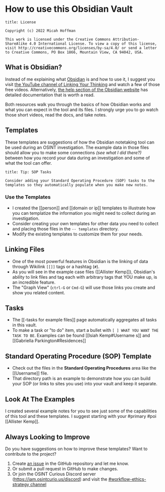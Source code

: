 # How to use this Obsidian Vault
```ad-info
title: License

Copyright (c) 2022 Micah Hoffman

This work is licensed under the Creative Commons Attribution-ShareAlike 4.0 International License. To view a copy of this license, visit http://creativecommons.org/licenses/by-sa/4.0/ or send a letter to Creative Commons, PO Box 1866, Mountain View, CA 94042, USA.
```

## What is Obsidian?
Instead of me explaining what [Obsidian](https://obsidian.md) is and how to use it, I suggest you visit [the YouTube channel of Linking Your Thinking](https://www.youtube.com/watch?v=QgbLb6QCK88&list=PL3NaIVgSlAVLHty1-NuvPa9V0b0UwbzBd) and watch a few of those free videos. Alternatively, [the help section of the Obsidian website](https://help.obsidian.md/Start+here) has detailed documentation that is worth a read.

Both resources walk you through the basics of how Obsidian works and what you can expect in the tool and its files. I strongly urge you to go watch those short videos, read the docs, and take notes. 

## Templates
These templates are suggestions of how the Obsidian notetaking tool can be used during an OSINT investigation.  The example data in those files should allow you to make some connections _(see what I did there?)_ between how you record your data during an investigation and some of what the tool can offer. 

```ad-tip
title: Tip: SOP Tasks

Consider adding your Standard Operating Procedure (SOP) tasks to the templates so they automatically populate when you make new notes.

```

### Use the Templates
- I created the [[person]] and [[domain or ip]] templates to illustrate how you can templatize the information you might need to collect during an investigation.
- Consider creating your own templates for other data you need to collect and placing those files in the `-- templates` directory.
- Modify the existing templates to customize them for your needs.

## Linking Files
- One of the most powerful features in Obsidian is the linking of data through Wikilink `[[]]` tags or a hashtag (`#`). 
- As you will see in the example case files ([[Allister Kemp]]), Obsidian's ability to link files and tag each with arbitrary tags that YOU make up, is an incredible feature.
- The "Graph View"  (`ctrl-G` or `Cmd-G`) will use those links you create and show you related content. 

## Tasks
- The [[-tasks for example files]] page automatically aggregates all tasks in this vault.
- To make a task or "to do" item, start a bullet with `[ ] WHAT YOU WANT THE TASK TO BE`. Examples can be found [[Isiah Kemp#Username s]] and [[Gabriella Parkington#Residences]]

## Standard Operating Procedure (SOP) Template
- Check out the files in the **Standard Operating Procedures** area like the [[Username]] file.
- That directory path is an example to demonstrate how you can build your SOP (or links to sites you use) into your vault and keep it separate.

## Look At The Examples
I created several example notes for you to see just some of the capabilities of this tool and these templates. I suggest starting with your #primary #poi [[Allister Kemp]]. 

## Always Looking to Improve
Do you have suggestions on how to improve these templates? Want to contribute to the project?
1. Create [an issue](https://github.com/WebBreacher/obsidian-osint-templates/issues) in the GitHub repository and let me know.
2. Or submit a pull request in GitHub to make changes.
3. Or join the OSINT Curious Discord server (https://iam.osintcurio.us/discord) and visit the [#workflow-ethics-strategy channel](https://discord.com/channels/735708716128796763/767064102135791648)
